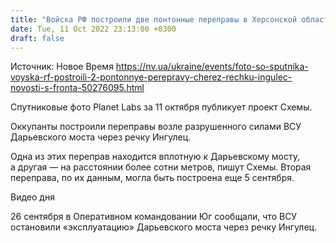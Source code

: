 ```yaml
---
title: "Войска РФ построили две понтонные переправы в Херсонской области — фото со спутника"
date: Tue, 11 Oct 2022 23:13:00 +0300
draft: false
---
```

Источник: Новое Время https://nv.ua/ukraine/events/foto-so-sputnika-voyska-rf-postroili-2-pontonnye-perepravy-cherez-rechku-ingulec-novosti-s-fronta-50276095.html


Спутниковые фото Planet Labs за 11 октября публикует проект Схемы.

Оккупанты построили переправы возле разрушенного силами ВСУ Дарьевского моста через речку Ингулец. 

Одна из этих переправ находится вплотную к Дарьевскому мосту, а другая — на расстоянии более сотни метров, пишут Схемы. Вторая переправа, по их данным, могла быть построена еще 5 сентября.

 Видео дня   

26 сентября в Оперативном командовании Юг сообщали, что ВСУ остановили «эксплуатацию» Дарьевского моста через речку Ингулец.
